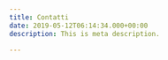 ```yaml
---
title: Contatti
date: 2019-05-12T06:14:34.000+00:00
description: This is meta description.

---
```


